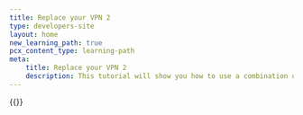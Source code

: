 ```yaml
---
title: Replace your VPN 2
type: developers-site
layout: home
new_learning_path: true
pcx_content_type: learning-path
meta:
    title: Replace your VPN 2
    description: This tutorial will show you how to use a combination of Cloudflare products to address use cases typically served by a VPN. Cloudflare provides discrete, Zero Trust enabled application and service access to all TCP and UDP ports in both on-premise and cloud networks. We do this using a combination of an endpoint agent and a network connector, but no other software or hardware is required for this deployment. Additionally, security policy is enforced at the Cloudflare edge and managed in your dashboard.
---
```


{{<learning-path file="replace-your-vpn-2.json">}}